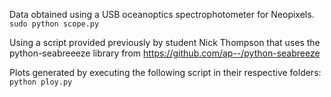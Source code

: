 Data obtained using a USB oceanoptics spectrophotometer for Neopixels.
`sudo python scope.py`

Using a script provided previously by student Nick Thompson that uses the python-seabreeeze library from https://github.com/ap--/python-seabreeze

Plots generated by executing the following script in their respective folders:
`python ploy.py`
